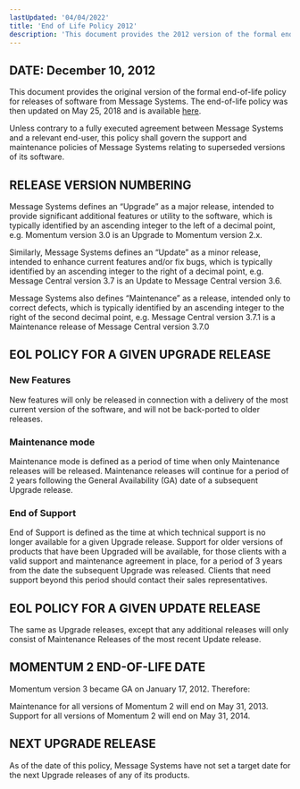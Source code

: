 ```yaml
---
lastUpdated: '04/04/2022'
title: 'End of Life Policy 2012'
description: 'This document provides the 2012 version of the formal end-of-life policy for releases of software from Message Systems.'
---
```


## DATE: December 10, 2012

This document provides the original version of the formal end-of-life policy for releases of software from Message Systems. The end-of-life policy was then updated on May 25, 2018 and is available [here](/momentum/4/eol-policy-2018).

Unless contrary to a fully executed agreement between Message Systems and a relevant end-user, this policy shall govern the support and maintenance policies of Message Systems relating to superseded versions of its software.

## RELEASE VERSION NUMBERING

Message Systems defines an “Upgrade” as a major release, intended to provide significant additional features or utility to the software, which is typically identified by an ascending integer to the left of a decimal point, e.g. Momentum version 3.0 is an Upgrade to Momentum version 2.x.

Similarly, Message Systems defines an “Update” as a minor release, intended to enhance current features and/or fix bugs, which is typically identified by an ascending integer to the right of a decimal point, e.g. Message Central version 3.7 is an Update to Message Central version 3.6.

Message Systems also defines “Maintenance” as a release, intended only to correct defects, which is typically identified by an ascending integer to the right of the second decimal point, e.g. Message Central version 3.7.1 is a Maintenance release of Message Central version 3.7.0

## EOL POLICY FOR A GIVEN UPGRADE RELEASE

### New Features

New features will only be released in connection with a delivery of the most current version of the software, and will not be back-ported to older releases.

### Maintenance mode

Maintenance mode is defined as a period of time when only Maintenance releases will be released. Maintenance releases will continue for a period of 2 years following the General Availability (GA) date of a subsequent Upgrade release.

### End of Support

End of Support is defined as the time at which technical support is no longer available for a given Upgrade release. Support for older versions of products that have been Upgraded will be available, for those clients with a valid support and maintenance agreement in place, for a period of 3 years from the date the subsequent Upgrade was released. Clients that need support beyond this period should contact their sales representatives.

## EOL POLICY FOR A GIVEN UPDATE RELEASE

The same as Upgrade releases, except that any additional releases will only consist of Maintenance Releases of the most recent Update release.

## MOMENTUM 2 END-OF-LIFE DATE

Momentum version 3 became GA on January 17, 2012. Therefore:

Maintenance for all versions of Momentum 2 will end on May 31, 2013. Support for all versions of Momentum 2 will end on May 31, 2014.

## NEXT UPGRADE RELEASE

As of the date of this policy, Message Systems have not set a target date for the next Upgrade releases of any of its products.
